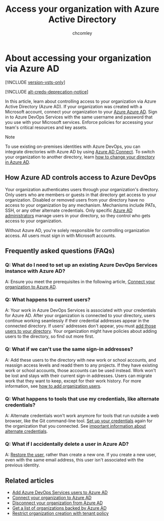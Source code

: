 ﻿---
title: Access your organization with Azure Active Directory
titleSuffix: Azure DevOps Services
ms.custom: seodec18
description: About authenticating users and controlling conditional access to your organization with your Azure Active Directory tenant.
ms.technology: devops-accounts
ms.assetid: c9aecaaf-9dfb-4877-84b4-60da253e3dc2
ms.topic: conceptual
ms.author: chcomley
author: chcomley
ms.date: 04/13/2020
monikerRange: 'azure-devops'
---

# About accessing your organization via Azure AD

[!INCLUDE [version-vsts-only](../../includes/version-vsts-only.md)]

[!INCLUDE [alt-creds-deprecation-notice](../../includes/alt-creds-deprecation-notice.md)]

In this article, learn about controlling access to your organization via Azure Active Directory (Azure AD).
If your organization was created with a Microsoft account, connect your organization to your [Azure Azure AD](/azure/active-directory/fundamentals/active-directory-whatis).
Sign in to Azure DevOps Services with the same username and password that you use with your Microsoft services.
Enforce policies for accessing your team's critical resources and key assets.

> [!NOTE]
> To use existing on-premises identities with Azure DevOps, you can integrate directories with Azure AD by using [Azure AD Connect](https://azure.microsoft.com/documentation/articles/active-directory-aadconnect/). To switch your organization to another directory, learn [how to change your directory in Azure AD](change-azure-ad-connection.md).

## How Azure AD controls access to Azure DevOps

Your organization authenticates users through your organization's directory. Only users who are members or guests in that directory get access to your organization.
Disabled or removed users from your directory have no access to your organization by any mechanism. Mechanisms include PATs, SSH, or any other alternate credentials.
Only specific [Azure AD administrators](https://azure.microsoft.com/documentation/articles/active-directory-assign-admin-roles/) manage users in your directory, so they control who gets access to your organization.

Without Azure AD, you're solely responsible for controlling organization access. All users must sign in with Microsoft accounts.

## Frequently asked questions (FAQs)

<a name="permissions"></a>

### Q: What do I need to set up an existing Azure DevOps Services instance with Azure AD?

A: Ensure you meet the prerequisites in the following article, [Connect your organization to Azure AD](https://docs.microsoft.com/azure/devops/organizations/accounts/connect-organization-to-azure-ad?view=azure-devops).

### Q: What happens to current users?

A: Your work in Azure DevOps Services is associated with your credentials for Azure AD.
After your organization is connected to your directory, users continue working seamlessly if their credential addresses appear in the connected directory.
If users' addresses don't appear, you must [add those users to your directory](add-users-to-azure-ad.md#SetUpCurrentUsers). Your organization might have policies about adding users to the directory, so find out more first.

### Q: What if we can't use the same sign-in addresses?

A: Add these users to the directory with new work or school accounts, and reassign access levels and readd them to any projects. If they have existing work or school accounts, those accounts can be used instead. Work won't be lost and stays with their current sign-in addresses. Users can migrate work that they want to keep, except for their work history. For more information, see [how to add organization users](add-organization-users.md).

### Q: What happens to tools that use my credentials, like alternate credentials?

A: Alternate credentials won't work anymore for tools that run outside a web browser, like the Git command-line tool. [Set up your credentials](https://support.microsoft.com/kb/2991274/) again for the organization that you connected. See [important information about alternate credentials](https://devblogs.microsoft.com/devops/azure-devops-will-no-longer-support-alternate-credentials-authentication/).

### Q: What if I accidentally delete a user in Azure AD?

A: [Restore the user](/azure/active-directory/active-directory-users-restore), rather than create a new one. If you create a new user, even with the same email address, this user isn't associated with the previous identity.

## Related articles

* [Add Azure DevOps Services users to Azure AD](add-users-to-azure-ad.md)
* [Connect your organization to Azure AD](connect-organization-to-aad.md)
* [Disconnect your organization from Azure AD](disconnect-organization-from-aad.md)
* [Get a list of organizations backed by Azure AD](get-list-of-organizations-connected-to-azure-active-directory.md)
* [Restrict organization creation with tenant policy](azure-ad-tenant-policy-restrict-org-creation.md)

